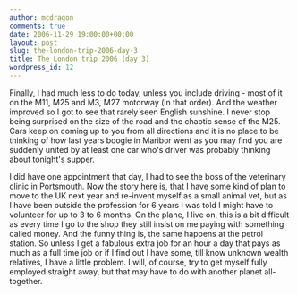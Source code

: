 ```yaml
---
author: mcdragon
comments: true
date: 2006-11-29 19:00:00+00:00
layout: post
slug: the-london-trip-2006-day-3
title: The London trip 2006 (day 3)
wordpress_id: 12
---
```


Finally, I had much less to do today, unless you include driving - most of it on the M11, M25 and M3, M27 motorway (in that order). And the weather improved so I got to see that rarely seen English sunshine. I never stop being surprised on the size of the road and the chaotic sense of the M25. Cars keep on coming up to you from all directions and it is no place to be thinking of how last years boogie in Maribor went as you may find you are suddenly united by at least one car who's driver was probably thinking about tonight's supper.
  
I did have one appointment that day, I had to see the boss of the veterinary clinic in Portsmouth. Now the story here is, that I have some kind of plan to move to the UK next year and re-invent myself as a small animal vet, but as I have been outside the profession for 6 years I was told I might have to volunteer for up to 3 to 6 months. On the plane, I live on, this is a bit difficult as every time I go to the shop they still insist on me paying with something called money. And the funny thing is, the same happens at the petrol station. So unless I get a fabulous extra job for an hour a day that pays as much as a full time job or if I find out I have some, till know unknown wealth relatives, I have a little problem. I will, of course, try to get myself fully employed straight away, but that may have to do with another planet all-together.
